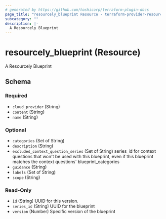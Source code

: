 ```yaml
---
# generated by https://github.com/hashicorp/terraform-plugin-docs
page_title: "resourcely_blueprint Resource - terraform-provider-resourcely"
subcategory: ""
description: |-
  A Resourcely Blueprint
---
```


# resourcely_blueprint (Resource)

A Resourcely Blueprint



<!-- schema generated by tfplugindocs -->
## Schema

### Required

- `cloud_provider` (String)
- `content` (String)
- `name` (String)

### Optional

- `categories` (Set of String)
- `description` (String)
- `excluded_context_question_series` (Set of String) series_id for context questions that won't be used with this blueprint, even if this blueprint matches the context questions' blueprint_categories
- `guidance` (String)
- `labels` (Set of String)
- `scope` (String)

### Read-Only

- `id` (String) UUID for this version.
- `series_id` (String) UUID for the blueprint
- `version` (Number) Specific version of the blueprint
